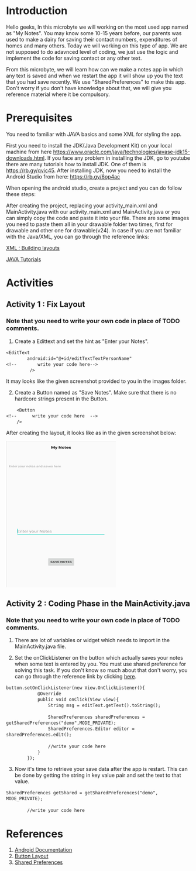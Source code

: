 # Introduction

Hello geeks, In this microbyte we will working on the most used app named as "My Notes". You may know some 10-15 years before, our parents was used to make a dairy for saving their contact numbers, expenditures of homes and many others. Today we will working on this type of app. We are not supposed to do adavnced level of coding, we just use the logic and implement the code for saving contact or any other text.

From this microbyte, we will learn how can we make a notes app in which any text is saved and when we restart the app it will show up you the text that you had save recently. We  use "SharedPreferences" to make this app. Don't worry if you don't have knowledge about that, we will give you reference material where it be compulsory.


# Prerequisites

You need to familiar with JAVA basics and some XML for styling the app.

First you need to install the JDK(Java Development Kit) on your local machine from here https://www.oracle.com/java/technologies/javase-jdk15-downloads.html. If you face any problem in installing the JDK, go to youtube there are many tutorials how to install JDK. One of them is https://rb.gy/qvic45. After installing JDK, now you need to install the Android Studio from here: https://rb.gy/6op4ac

When opening the android studio, create a project and you can do follow these steps:

After creating the project, replacing your activity_main.xml and MainActivity.java with our activity_main.xml and MainActivity.java or you can simply copy the code and paste it into your file.
There are some images you need to paste them all in your drawable folder two times, first for drawable and other one for drawable(v24).
In case if you are not familiar with the Java/XML, you can go through the reference links:

[XML : Building layouts](https://classroom.udacity.com/courses/ud834)

[JAVA Tutorials](https://www.w3schools.com/java/)

# Activities

## Activity 1 : Fix Layout
### Note that you need to write your own code in place of TODO comments.

1. Create a Edittext and set the hint as "Enter your Notes".

```
<EditText
        android:id="@+id/editTextTextPersonName"
<!--        write your code here-->
         />
 ```
 
It may looks like the given screenshot provided to you in the images folder.

2. Create a Button named as "Save Notes". Make sure that there is no hardcore strings present in the Button.

```
    <Button
<!--      write your code here  -->
    />
```

After creating the layout, it looks like as in the given screenshot below:

<img src="images/Screenshot_1.jpg" alt="screenshot" width="300" height="400"/>

## Activity 2 : Coding Phase in the MainActivity.java
### Note that you need to write your own code in place of TODO comments.

1. There are lot of variables or widget which needs to import in the MainActivity.java file.

2. Set the onClickListener on the button which actually saves your notes when some text is entered by you. You must use shared preference for solving this task.
If you don't know so much about that don't worry, you can go through the reference link by clicking [here](https://www.tutorialspoint.com/android/android_shared_preferences.htm).

```
button.setOnClickListener(new View.OnClickListener(){
            @Override
            public void onClick(View view){
                String msg = editText.getText().toString();

                SharedPreferences sharedPreferences = getSharedPreferences("demo",MODE_PRIVATE);
                SharedPreferences.Editor editor = sharedPreferences.edit();

                //write your code here
            }
        });
```

3. Now it's time to retrieve your save data after the app is restart. This can be done by getting the string in key value pair and set the text to that value.

```
SharedPreferences getShared = getSharedPreferences("demo", MODE_PRIVATE);

        //write your code here
```


# References

1. [Android Documentation](https://developer.android.com/)
2. [Button Layout](https://developer.android.com/guide/topics/ui/controls/button)
3. [Shared Preferences](https://www.tutorialspoint.com/android/android_shared_preferences.htm)





